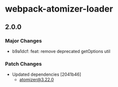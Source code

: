 # webpack-atomizer-loader

## 2.0.0

### Major Changes

-   b9a1dcf: feat: remove deprecated getOptions util

### Patch Changes

-   Updated dependencies [2041b46]
    -   atomizer@3.22.0
